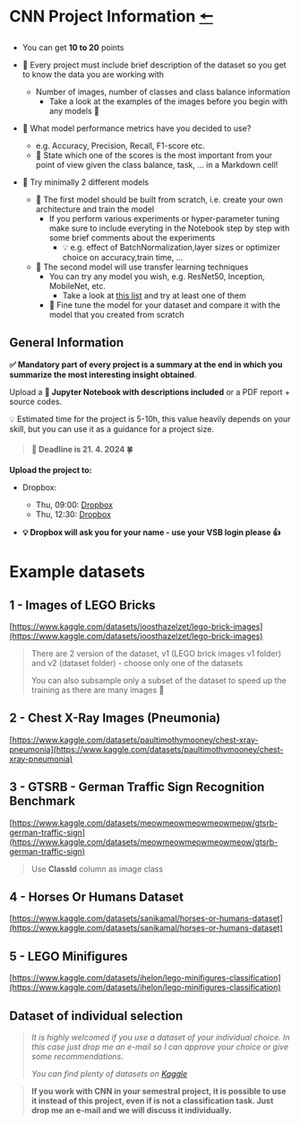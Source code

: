 # CNN Project Information [🠔](https://homel.vsb.cz/~svo0175/)
* You can get **10 to 20** points

* 📒 Every project must include brief description of the dataset so you get to know the data you are working with
  * Number of images, number of classes and class balance information
    * Take a look at the examples of the images before you begin with any models 🙂

* 🔎 What model performance metrics have you decided to use?
  * e.g. Accuracy, Precision, Recall, F1-score etc.
  * 📒 State which one of the scores is the most important from your point of view given the class balance, task, ... in a Markdown cell!

* 🎯 Try minimally 2 different models
    * 🚀 The first model should be built from scratch, i.e. create your own architecture and train the model
      * If you perform various experiments or hyper-parameter tuning make sure to include everyting in the Notebook step by step with some brief comments about the experiments 
        * 💡 e.g. effect of BatchNormalization,layer sizes or optimizer choice on accuracy,train time, ...
    * 🚀 The second model will use transfer learning techniques
      * You can try any model you wish, e.g. ResNet50, Inception, MobileNet, etc.
        * Take a look at [this list](https://keras.io/api/applications/) and try at least one of them
      * 📌 Fine tune the model for your dataset and compare it with the model that you created from scratch


## General Information
**✅ Mandatory part of every project is a summary at the end in which you summarize the most interesting insight obtained**.
  
Upload a **📝 Jupyter Notebook with descriptions included** or a PDF report + source codes.

💡 Estimated time for the project is 5-10h, this value heavily depends on your skill, but you can use it as a guidance for a project size.

> #### **🎯 Deadline is 21. 4. 2024 🍀**
  
**Upload the project to:**

* Dropbox:
  * Thu, 09:00: [Dropbox](https://www.dropbox.com/request/BhzYBya0uOBMeR0RI6Y2)
  * Thu, 12:30: [Dropbox](https://www.dropbox.com/request/ABy9iJLO6jNmWWABQ6Id)

* **💡 Dropbox will ask you for your name - use your VSB login please 👍**
  
# Example datasets
## 1 - Images of LEGO Bricks
[https://www.kaggle.com/datasets/joosthazelzet/lego-brick-images](https://www.kaggle.com/datasets/joosthazelzet/lego-brick-images)

> There are 2 version of the dataset, v1 (LEGO brick images v1 folder) and v2 (dataset folder) - choose only one of the datasets
> 
> You can also subsample only a subset of the dataset to speed up the training as there are many images 🙂

## 2 - Chest X-Ray Images (Pneumonia)
[https://www.kaggle.com/datasets/paultimothymooney/chest-xray-pneumonia](https://www.kaggle.com/datasets/paultimothymooney/chest-xray-pneumonia)

## 3 - GTSRB - German Traffic Sign Recognition Benchmark
[https://www.kaggle.com/datasets/meowmeowmeowmeowmeow/gtsrb-german-traffic-sign](https://www.kaggle.com/datasets/meowmeowmeowmeowmeow/gtsrb-german-traffic-sign)

> Use **ClassId** column as image class

## 4 - Horses Or Humans Dataset
[https://www.kaggle.com/datasets/sanikamal/horses-or-humans-dataset](https://www.kaggle.com/datasets/sanikamal/horses-or-humans-dataset)

## 5 - LEGO Minifigures
[https://www.kaggle.com/datasets/ihelon/lego-minifigures-classification](https://www.kaggle.com/datasets/ihelon/lego-minifigures-classification)

## Dataset of individual selection
>  *It is highly welcomed if you use a dataset of your individual choice. In this case just drop me an e-mail so I can approve your choice or give some recommendations.*
> 
>  *You can find plenty of datasets on [Kaggle](https://www.kaggle.com/)*

> **If you work with CNN in your semestral project, it is possible to use it instead of this project, even if is not a classification task. Just drop me an e-mail and we will discuss it individually.**